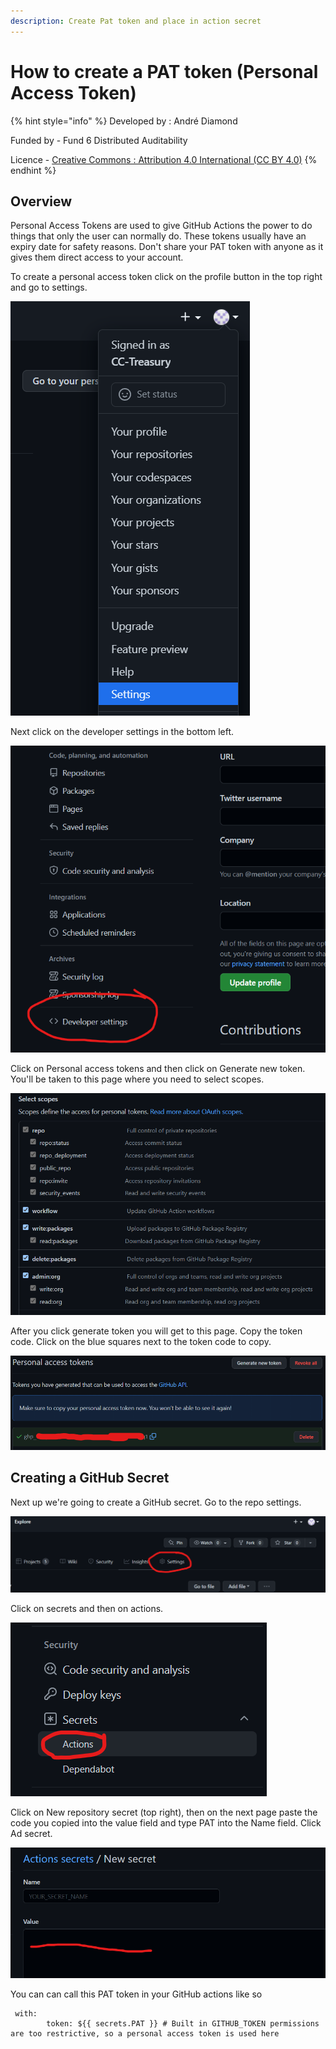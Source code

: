 ```yaml
---
description: Create Pat token and place in action secret
---
```


# How to create a PAT token (Personal Access Token)

{% hint style="info" %}
Developed by : André Diamond

Funded by - Fund 6 Distributed Auditability

Licence - [Creative Commons : Attribution 4.0 International (CC BY 4.0)](https://creativecommons.org/licenses/by/4.0/)
{% endhint %}

## Overview

Personal Access Tokens are used to give GitHub Actions the power to do things that only the user can normally do. These tokens usually have an expiry date for safety reasons. Don't share your PAT token with anyone as it gives them direct access to your account.

To create a personal access token click on the profile button in the top right and go to settings.

![](<../../.gitbook/assets/Untitled (8).png>)

Next click on the developer settings in the bottom left.

![](<../../.gitbook/assets/Untitled (5).png>)

Click on Personal access tokens and then click on Generate new token. You'll be taken to this page where you need to select scopes.

![](<../../.gitbook/assets/Untitled (7).png>)

After you click generate token you will get to this page. Copy the token code. Click on the blue squares next to the token code to copy.

![](<../../.gitbook/assets/Untitled (4).png>)

## Creating a GitHub Secret

Next up we're going to create a GitHub secret. Go to the repo settings.

![](<../../.gitbook/assets/Untitled (6).png>)

Click on secrets and then on actions.

![](<../../.gitbook/assets/Untitled (3).png>)

Click on New repository secret (top right), then on the next page paste the code you copied into the value field and type PAT into the Name field. Click Ad secret.

![](<../../.gitbook/assets/Untitled (2).png>)

You can can call this PAT token in your GitHub actions like so

```
 with:
        token: ${{ secrets.PAT }} # Built in GITHUB_TOKEN permissions are too restrictive, so a personal access token is used here
```

